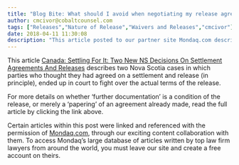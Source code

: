 ```yaml
---
title: "Blog Bite: What should I avoid when negotiating my release agreement?"
author: cmcivor@cobaltcounsel.com
tags: ["Releases","Nature of Release","Waivers and Releases","cmcivor"]
date: 2018-04-11 11:30:08
description: "This article posted to our partner site Mondaq.com describes two Nova Scotia cases in which parties who thought they had agreed on a settlement and release (in principle), ended up in court to fight over the actual terms of the release."
---
```


This article [Canada: Settling For It: Two New NS Decisions On Settlement Agreements And Releases](http://www.mondaq.com/canada/x/459018/Civil+Law/Settling+For+It+Two+New+NS+Decisions+On+Settlement+Agreements+And+Releases) describes two Nova Scotia cases in which parties who thought they had agreed on a settlement and release (in principle), ended up in court to fight over the actual terms of the release. 

For more details on whether ‘further documentation’ is a condition of the release, or merely a ‘papering’ of an agreement already made, read the full article by clicking the link above.

Certain articles within this post were linked and referenced with the permission of [Mondaq.com](https://www.mondaq.com/?clear=true), through our exciting content collaboration with them.  To access Mondaq’s large database of articles written by top law firm lawyers from around the world, you must leave our site and create a free account on theirs.
